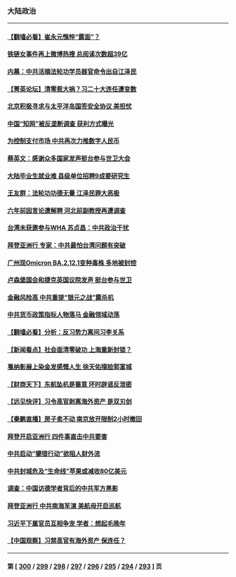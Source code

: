 ### 大陆政治
---
#### [【翻墙必看】崔永元憔悴“露面”？](../../pages/ncid277/n13742498.md) 
#### [铁链女事件再上微博热搜 总阅读次数超39亿](../../pages/ncid277/n13742497.md) 
#### [内幕：中共活摘法轮功学员器官命令出自江泽民](../../pages/ncid277/n13732909.md) 
#### [【菁英论坛】清零惹大祸？习二十大连任遭变数](../../pages/ncid277/n13742371.md) 
#### [北京积极寻求与太平洋岛国签安全协议 美担忧](../../pages/ncid277/n13742363.md) 
#### [中国“知网”被反垄断调查 获利方式曝光](../../pages/ncid277/n13742262.md) 
#### [为控制支付市场 中共再次力推数字人民币](../../pages/ncid277/n13742259.md) 
#### [蔡英文：感谢众多国家发声挺台参与世卫大会](../../pages/ncid277/n13742261.md) 
#### [大陆毕业生就业难 县级单位招聘9成要研究生](../../pages/ncid277/n13742186.md) 
#### [王友群：法轮功功德无量 江泽民罪大恶极](../../pages/ncid277/n13741673.md) 
#### [六年前因言论遭解聘 河北前副教授再遭调查](../../pages/ncid277/n13742115.md) 
#### [台湾未获邀参与WHA 苏贞昌：中共政治干扰](../../pages/ncid277/n13742103.md) 
#### [拜登亚洲行 专家：中共最怕台湾问题有突破](../../pages/ncid277/n13742095.md) 
#### [广州现Omicron BA.2.12.1变种毒株 多地被封控](../../pages/ncid277/n13742084.md) 
#### [卢森堡国会和捷克英国议院发声 挺台参与世卫](../../pages/ncid277/n13741969.md) 
#### [金融风险高 中共重提“银元之战”露杀机](../../pages/ncid277/n13742039.md) 
#### [中共货币政策指标人物落马 金融领域动荡](../../pages/ncid277/n13741950.md) 
#### [【翻墙必看】分析：反习势力离间习李关系](../../pages/ncid277/n13741944.md) 
#### [【新闻看点】社会面清零破功 上海重新封锁？](../../pages/ncid277/n13741869.md) 
#### [戛纳影展上染金发感慨人生 徐天佑撞脸郭富城](../../pages/ncid277/n13741826.md) 
#### [【财商天下】东航坠机是蓄意 环时辟谣反泄密](../../pages/ncid277/n13741724.md) 
#### [【远见快评】习令高官剥离海外资产 是双刃剑](../../pages/ncid277/n13741866.md) 
#### [【秦鹏直播】房子卖不动 南京放开限制2小时撤回](../../pages/ncid277/n13741862.md) 
#### [拜登开启亚洲行 四件事直击中共要害](../../pages/ncid277/n13741755.md) 
#### [中共启动“獴猎行动”欲阻人财外流](../../pages/ncid277/n13741766.md) 
#### [中共封城危及“生命线”苹果或减收80亿美元](../../pages/ncid277/n13741762.md) 
#### [调查：中国访德学者背后的中共军方黑影](../../pages/ncid277/n13741472.md) 
#### [拜登亚洲行 中共南海军演 美航母开启巡航](../../pages/ncid277/n13741761.md) 
#### [习近平下属官员互相争宠 学者：想起毛晚年](../../pages/ncid277/n13741028.md) 
#### [【中国观察】习禁高官有海外资产 保连任？](../../pages/ncid277/n13741722.md) 

---
#### 第 [ [300](./300.md) / [299](./299.md) / [298](./298.md) / [297](./297.md) / [296](./296.md) / [295](./295.md) / [294](./294.md) / [293](./293.md) ] 页
